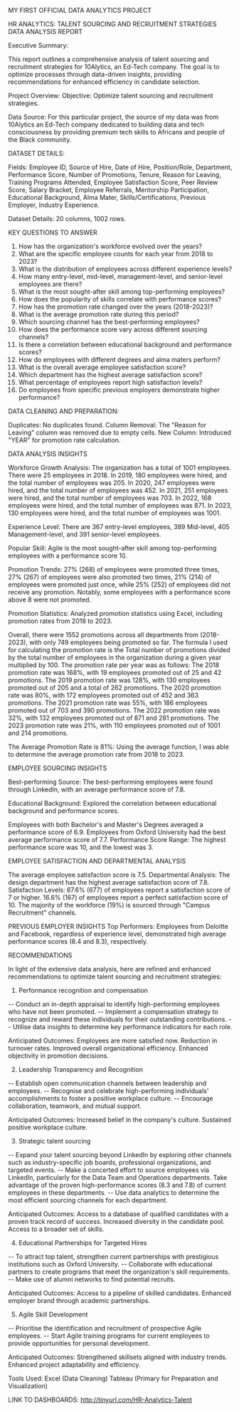 MY FIRST OFFICIAL DATA ANALYTICS PROJECT

HR ANALYTICS: TALENT SOURCING AND RECRUITMENT STRATEGIES DATA ANALYSIS REPORT

Executive Summary:

This report outlines a comprehensive analysis of talent sourcing and recruitment strategies for 10Alytics, an Ed-Tech company. The goal is to optimize processes through data-driven insights, providing recommendations for enhanced efficiency in candidate selection.

Project Overview:
Objective: Optimize talent sourcing and recruitment strategies.

Data Source: 
For this particular project, the source of my data was from 10Alytics an Ed-Tech company dedicated to building data and tech consciousness by providing premium tech skills to Africans and people of the Black community. 

DATASET DETAILS:

Fields: Employee ID, Source of Hire, Date of Hire, Position/Role, Department, Performance Score, Number of Promotions, Tenure, Reason for Leaving, Training Programs Attended, Employee Satisfaction Score, Peer Review Score, Salary Bracket, Employee Referrals, Mentorship Participation, Educational Background, Alma Mater, Skills/Certifications, Previous Employer, Industry Experience.

Dataset Details: 20 columns, 1002 rows.

KEY QUESTIONS TO ANSWER

1. How has the organization's workforce evolved over the years?
2. What are the specific employee counts for each year from 2018 to 2023?
3. What is the distribution of employees across different experience levels?
4. How many entry-level, mid-level, management-level, and senior-level employees are there?
5. What is the most sought-after skill among top-performing employees?
6. How does the popularity of skills correlate with performance scores?
7. How has the promotion rate changed over the years (2018-2023)?
8. What is the average promotion rate during this period?
9. Which sourcing channel has the best-performing employees?
10. How does the performance score vary across different sourcing channels?
11. Is there a correlation between educational background and performance scores?
12. How do employees with different degrees and alma maters perform?
13. What is the overall average employee satisfaction score?
14. Which department has the highest average satisfaction score?
15. What percentage of employees report high satisfaction levels?
16. Do employees from specific previous employers demonstrate higher performance?


DATA CLEANING AND PREPARATION: 

Duplicates: No duplicates found.
Column Removal: The "Reason for Leaving" column was removed due to empty cells.
New Column: Introduced "YEAR" for promotion rate calculation.

DATA ANALYSIS INSIGHTS

Workforce Growth Analysis:
The organization has a total of 1001 employees. 
	There were 25 employees in 2018.
	In 2019, 180 employees were hired, and the total number of employees was 205.
	In 2020, 247 employees were hired, and the total number of employees was 452.
	In 2021, 251 employees were hired, and the total number of employees was 703.
	In 2022, 168 employees were hired, and the total number of employees was 871.
	In 2023, 130 employees were hired, and the total number of employees was 1001.

Experience Level:
There are 367 entry-level employees, 389 Mid-level, 405 Management-level, and 391 senior-level employees.

Popular Skill: Agile is the most sought-after skill among top-performing employees with a performance score 10.

Promotion Trends:
27% (268) of employees were promoted three times, 27% (267) of employees were also promoted two times, 21% (214) of employees were promoted just once, while 25% (252) of employees did not receive any promotion. Notably, some employees with a performance score above 8 were not promoted.

Promotion Statistics:
Analyzed promotion statistics using Excel, including promotion rates from 2018 to 2023. 

Overall, there were 1552 promotions across all departments from (2018-2023), with only 749 employees being promoted so far. 
The formula I used for calculating the promotion rate is the Total number of promotions divided by the total number of employees in the organization during a given year multiplied by 100.
The promotion rate per year was as follows:
	The 2018 promotion rate was 168%, with 19 employees promoted out of 25 and 42 promotions.
	The 2019 promotion rate was 128%, with 130 employees promoted out of 205 and a total of 262 promotions.
	The 2020 promotion rate was 80%, with 172 employees promoted out of 452 and 363 promotions.
	The 2021 promotion rate was 55%, with 186 employees promoted out of 703 and 390 promotions.
	The 2022 promotion rate was 32%, with 132 employees promoted out of 871 and 281 promotions.
	The 2023 promotion rate was 21%, with 110 employees promoted out of 1001 and 214 promotions.

The Average Promotion Rate is 81%: Using the average function, I was able to determine the average promotion rate from 2018 to 2023.


EMPLOYEE SOURCING INSIGHTS

Best-performing Source: The best-performing employees were found through LinkedIn, with an average performance score of 7.8.

Educational Background:
Explored the correlation between educational background and performance scores.

Employees with both Bachelor's and Master's Degrees averaged a performance score of 6.9.
Employees from Oxford University had the best average performance score of 7.7.
Performance Score Range: The highest performance score was 10, and the lowest was 3.

EMPLOYEE SATISFACTION AND DEPARTMENTAL ANALYSIS 

The average employee satisfaction score is 7.5.
Departmental Analysis: The design department has the highest average satisfaction score of 7.8.
Satisfaction Levels: 67.6% (677) of employees report a satisfaction score of 7 or higher. 16.6% (167) of employees report a perfect satisfaction score of 10.
The majority of the workforce (19%) is sourced through "Campus Recruitment" channels.


PREVIOUS EMPLOYER INSIGHTS
Top Performers: Employees from Deloitte and Facebook, regardless of experience level, demonstrated high average performance scores (8.4 and 8.3), respectively.


RECOMMENDATIONS

In light of the extensive data analysis, here are refined and enhanced recommendations to optimize talent sourcing and recruitment strategies:

1. Performance recognition and compensation

-- Conduct an in-depth appraisal to identify high-performing employees who have not been promoted.
-- Implement a compensation strategy to recognize and reward these individuals for their outstanding contributions.
-- Utilise data insights to determine key performance indicators for each role.

Anticipated Outcomes:
Employees are more satisfied now.
Reduction in turnover rates.
Improved overall organizational efficiency.
Enhanced objectivity in promotion decisions.

2. Leadership Transparency and Recognition

-- Establish open communication channels between leadership and employees.
-- Recognise and celebrate high-performing individuals' accomplishments to foster a positive workplace culture.
-- Encourage collaboration, teamwork, and mutual support.

Anticipated Outcomes:
Increased belief in the company's culture.
Sustained positive workplace culture.

3. Strategic talent sourcing

-- Expand your talent sourcing beyond LinkedIn by exploring other channels such as industry-specific job boards, professional organizations, and targeted events.
-- Make a concerted effort to source employees via LinkedIn, particularly for the Data Team and Operations departments. Take advantage of the proven high-performance scores (8.3 and 7.8) of current employees in these departments.
-- Use data analytics to determine the most efficient sourcing channels for each department.

Anticipated Outcomes:
Access to a database of qualified candidates with a proven track record of success.
Increased diversity in the candidate pool.
Access to a broader set of skills.

4. Educational Partnerships for Targeted Hires

-- To attract top talent, strengthen current partnerships with prestigious institutions such as Oxford University.
-- Collaborate with educational partners to create programs that meet the organization's skill requirements.
-- Make use of alumni networks to find potential recruits.

Anticipated Outcomes:
Access to a pipeline of skilled candidates.
Enhanced employer brand through academic partnerships.

5. Agile Skill Development

-- Prioritise the identification and recruitment of prospective Agile employees.
-- Start Agile training programs for current employees to provide opportunities for personal development.

Anticipated Outcomes:
Strengthened skillsets aligned with industry trends.
Enhanced project adaptability and efficiency.

Tools Used:
Excel (Data Cleaning)
Tableau (Primary for Preparation and Visualization)

LINK TO DASHBOARDS: http://tinyurl.com/HR-Analytics-Talent


